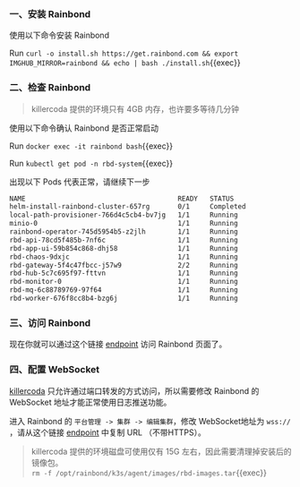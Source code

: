 ### 一、安装 Rainbond

使用以下命令安装 Rainbond

Run `curl -o install.sh https://get.rainbond.com && export IMGHUB_MIRROR=rainbond && echo | bash ./install.sh`{{exec}}

### 二、检查 Rainbond

> killercoda 提供的环境只有 4GB 内存，也许要多等待几分钟

使用以下命令确认 Rainbond 是否正常启动

Run `docker exec -it rainbond bash`{{exec}}

Run `kubectl get pod -n rbd-system`{{exec}}

出现以下 Pods 代表正常，请继续下一步

```bash
NAME                                      READY   STATUS
helm-install-rainbond-cluster-657rg       0/1     Completed
local-path-provisioner-766d4c5cb4-bv7jg   1/1     Running
minio-0                                   1/1     Running
rainbond-operator-745d5954b5-z2jlh        1/1     Running
rbd-api-78cd5f485b-7nf6c                  1/1     Running
rbd-app-ui-59b854c868-dhj58               1/1     Running
rbd-chaos-9dxjc                           1/1     Running
rbd-gateway-5f4c47fbcc-j57w9              2/2     Running
rbd-hub-5c7c695f97-fttvn                  1/1     Running
rbd-monitor-0                             1/1     Running
rbd-mq-6c88789769-97f64                   1/1     Running
rbd-worker-676f8cc8b4-bzg6j               1/1     Running
```

### 三、访问 Rainbond

现在你就可以通过这个链接 [endpoint]({{TRAFFIC_HOST1_7070}}) 访问 Rainbond 页面了。

### 四、配置 WebSocket

[killercoda](https://github.com/killercoda/scenario-examples/blob/main/network-traffic/step1.md) 只允许通过端口转发的方式访问，所以需要修改 Rainbond 的 WebSocket 地址才能正常使用日志推送功能。

进入 Rainbond 的 `平台管理 -> 集群 -> 编辑集群`，修改 WebSocket地址为 `wss://` ，请从这个链接 [endpoint]({{TRAFFIC_HOST1_6060}}) 中复制 URL （不带HTTPS）。


> killercoda 提供的环境磁盘可使用仅有 15G 左右，因此需要清理掉安装后的镜像包。  
> `rm -f /opt/rainbond/k3s/agent/images/rbd-images.tar`{{exec}}